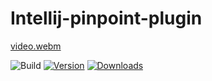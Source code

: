 # Intellij-pinpoint-plugin

[video.webm](https://github.com/manu156/Intellij-pinpoint-plugin/assets/10695678/40a4dbf7-81a4-4e42-9e10-689b9f24c969)


![Build](https://github.com/manu156/Intellij-pinpoint-plugin/workflows/Build/badge.svg)
[![Version](https://img.shields.io/jetbrains/plugin/v/PLUGIN_ID.svg)](https://plugins.jetbrains.com/plugin/PLUGIN_ID)
[![Downloads](https://img.shields.io/jetbrains/plugin/d/PLUGIN_ID.svg)](https://plugins.jetbrains.com/plugin/PLUGIN_ID)
